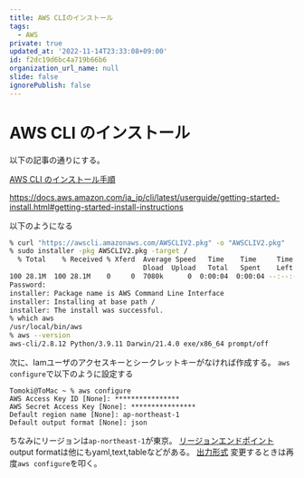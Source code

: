 ```yaml
---
title: AWS CLIのインストール
tags:
  - AWS
private: true
updated_at: '2022-11-14T23:33:08+09:00'
id: f2dc19d6bc4a719b66b6
organization_url_name: null
slide: false
ignorePublish: false
---
```

# AWS CLI のインストール

以下の記事の通りにする。

[AWS CLI のインストール手順](https://docs.aws.amazon.com/ja_jp/cli/latest/userguide/getting-started-install.html#getting-started-install-instructions)

https://docs.aws.amazon.com/ja_jp/cli/latest/userguide/getting-started-install.html#getting-started-install-instructions

以下のようになる

```sh
% curl "https://awscli.amazonaws.com/AWSCLIV2.pkg" -o "AWSCLIV2.pkg"
% sudo installer -pkg AWSCLIV2.pkg -target /
  % Total    % Received % Xferd  Average Speed   Time    Time     Time  Current
                                 Dload  Upload   Total   Spent    Left  Speed
100 28.1M  100 28.1M    0     0  7080k      0  0:00:04  0:00:04 --:--:-- 7101k
Password:
installer: Package name is AWS Command Line Interface
installer: Installing at base path /
installer: The install was successful.
% which aws
/usr/local/bin/aws
% aws --version
aws-cli/2.8.12 Python/3.9.11 Darwin/21.4.0 exe/x86_64 prompt/off
```

次に、Iamユーザのアクセスキーとシークレットキーがなければ作成する。
`aws configure`で以下のように設定する

```
Tomoki@ToMac ~ % aws configure
AWS Access Key ID [None]: ****************
AWS Secret Access Key [None]: ****************
Default region name [None]: ap-northeast-1
Default output format [None]: json
```

ちなみにリージョンは`ap-northeast-1`が東京。
[リージョンエンドポイント](https://docs.aws.amazon.com/ja_jp/general/latest/gr/rande.html#view-service-endpoints)
output formatは他にもyaml,text,tableなどがある。
[出力形式](https://docs.aws.amazon.com/ja_jp/cli/latest/userguide/cli-configure-quickstart.html#cli-configure-quickstart-format)
変更するときは再度`aws configure`を叩く。



